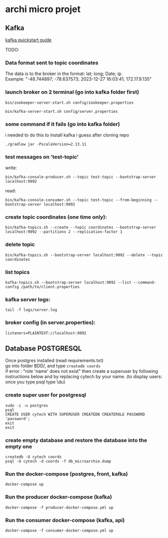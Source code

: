 # archi micro projet

## Kafka

[kafka quickstart guide](https://kafka.apache.org/quickstart)

TODO:

### Data format sent to topic coordinates

The data is to the broker in the format: lat; long; Date; ip.<br>
Example: "-48.744897; -78.637573; 2023-12-27 16:03:41; 172.17.9.135"<br>

### launch broker on 2 terminal (go into kafka folder first)
```
bin/zookeeper-server-start.sh config/zookeeper.properties
```
```
bin/kafka-server-start.sh config/server.properties
``` 

### some command if it fails (go into kafka folder)

i needed to do this to install kafka i guess after cloning repo 

    ./gradlew jar -PscalaVersion=2.13.11

### test messages on 'test-topic'

write: 

    bin/kafka-console-producer.sh --topic test-topic --bootstrap-server localhost:9092

read: 

    bin/kafka-console-consumer.sh --topic test-topic --from-beginning --bootstrap-server localhost:9092

### create topic coordinates (one time only):

    bin/kafka-topics.sh --create --topic coordinates --bootstrap-server localhost:9092 --partitions 2 --replication-factor 1

### delete topic

	bin/kafka-topics.sh --bootstrap-server localhost:9092 --delete --topic coordinates

### list topics

	kafka-topics.sh --bootstrap-server localhost:9092 --list --command-config /path/to/client.properties
	
### kafka server logs:
    
    tail -f logs/server.log

### broker config (in server.properties):

    listeners=PLAINTEXT://localhost:9092
    
## Database POSTGRESQL

Once postgres installed (read requirements.txt)<br>
go into folder BDD/, and type ```createdb coords```<br>
if error : "role 'name' does not exist" then create a superuser
by following instructions below and by replacing cytech by
your name.
(to display users: once you type psql type \du)

### create super user for postgresql

    sudo -i -u postgres
    psql
    CREATE USER cytech WITH SUPERUSER CREATEDB CREATEROLE PASSWORD 'password';
    exit
    exit

### create empty database and restore the database into the empty one

    createdb -U cytech coords
    psql -U cytech -d coords -f db_microarchie.dump


### Run the docker-compose (postgres, front, kafka)
```
docker-compose up
```

### Run the producer docker-compose (kafka)
```
docker-compose -f producer-docker-compose.yml up
```

### Run the consumer docker-compose (kafka, api)
```
docker-compose -f consumer-docker-compose.yml up
```